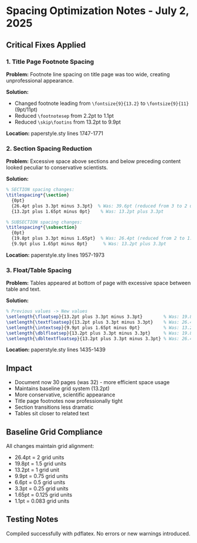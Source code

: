 # Spacing Optimization Notes - July 2, 2025

## Critical Fixes Applied

### 1. Title Page Footnote Spacing

**Problem:** Footnote line spacing on title page was too wide, creating unprofessional appearance.

**Solution:**
- Changed footnote leading from `\fontsize{9}{13.2}` to `\fontsize{9}{11}` (9pt/11pt)
- Reduced `\footnotesep` from 2.2pt to 1.1pt
- Reduced `\skip\footins` from 13.2pt to 9.9pt

**Location:** paperstyle.sty lines 1747-1771

### 2. Section Spacing Reduction

**Problem:** Excessive space above sections and below preceding content looked peculiar to conservative scientists.

**Solution:**
```latex
% SECTION spacing changes:
\titlespacing*{\section}
  {0pt}
  {26.4pt plus 3.3pt minus 3.3pt}  % Was: 39.6pt (reduced from 3 to 2 units)
  {13.2pt plus 1.65pt minus 0pt}    % Was: 13.2pt plus 3.3pt

% SUBSECTION spacing changes:
\titlespacing*{\subsection}
  {0pt}
  {19.8pt plus 3.3pt minus 1.65pt}  % Was: 26.4pt (reduced from 2 to 1.5 units)
  {9.9pt plus 1.65pt minus 0pt}      % Was: 13.2pt plus 3.3pt
```

**Location:** paperstyle.sty lines 1957-1973

### 3. Float/Table Spacing

**Problem:** Tables appeared at bottom of page with excessive space between table and text.

**Solution:**
```latex
% Previous values -> New values
\setlength{\floatsep}{13.2pt plus 3.3pt minus 3.3pt}        % Was: 19.8pt
\setlength{\textfloatsep}{13.2pt plus 3.3pt minus 3.3pt}    % Was: 26.4pt (50% reduction)
\setlength{\intextsep}{9.9pt plus 1.65pt minus 0pt}         % Was: 13.2pt
\setlength{\dblfloatsep}{13.2pt plus 3.3pt minus 3.3pt}     % Was: 19.8pt
\setlength{\dbltextfloatsep}{13.2pt plus 3.3pt minus 3.3pt} % Was: 26.4pt
```

**Location:** paperstyle.sty lines 1435-1439

## Impact

- Document now 30 pages (was 32) - more efficient space usage
- Maintains baseline grid system (13.2pt)
- More conservative, scientific appearance
- Title page footnotes now professionally tight
- Section transitions less dramatic
- Tables sit closer to related text

## Baseline Grid Compliance

All changes maintain grid alignment:
- 26.4pt = 2 grid units
- 19.8pt = 1.5 grid units  
- 13.2pt = 1 grid unit
- 9.9pt = 0.75 grid units
- 6.6pt = 0.5 grid units
- 3.3pt = 0.25 grid units
- 1.65pt = 0.125 grid units
- 1.1pt = 0.083 grid units

## Testing Notes

Compiled successfully with pdflatex. No errors or new warnings introduced.
